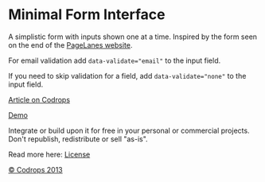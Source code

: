 Minimal Form Interface
=========

A simplistic form with inputs shown one at a time. Inspired by the form seen on the end of the [PageLanes website](http://www.pagelanes.com/).

For email validation add `data-validate="email"` to the input field.

If you need to skip validation for a field, add `data-validate="none"` to the input field.

[Article on Codrops](http://tympanus.net/codrops/?p=18780)

[Demo](http://tympanus.net/Development/MinimalForm/)

Integrate or build upon it for free in your personal or commercial projects. Don't republish, redistribute or sell "as-is". 

Read more here: [License](http://tympanus.net/codrops/licensing/)

[© Codrops 2013](http://www.codrops.com)